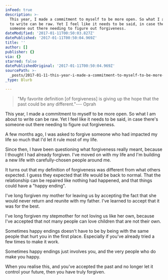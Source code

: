 ```yaml
---
inFeed: true
description: >-
  This year, I made a commitment to myself to be more open. So what I am about
  to write can be raw. Yet I feel like it needs to be said, in case there’s
  someone out there needing to figure out forgiveness.
dateModified: '2017-01-11T00:50:03.827Z'
datePublished: '2017-01-11T00:50:04.969Z'
title: ''
author: []
publisher: {}
via: {}
starred: false
datePublishedOriginal: '2017-01-11T00:50:04.969Z'
sourcePath: >-
  _posts/2017-01-11-this-year-i-made-a-commitment-to-myself-to-be-more-open-so.md
_type: Blurb

---
```

> "My favorite definition \[of forgiveness\] is giving up the hope that the past could be any different."--- Oprah

This year, I made a commitment to myself to be more open. So what I am about to write can be raw. Yet I feel like it needs to be said, in case there's someone out there needing to figure out forgiveness.

A few months ago, I was asked to forgive someone who had impacted my life so much that I'd let it rule most of my life.

Since then, I have been questioning what forgiveness really meant, because I thought I had already forgiven. I've moved on with my life and I'm building a new life with carefully-chosen people around me.

It turns out that my definition of forgiveness was different from what others expected. I guess they expected that life would be back to normal. That the relationship can be repaired like nothing had happened, and that things could have a "happy ending".

I've long forgiven my mother for leaving us by accepting the fact that she would never return and reunite with my father. I've learned to accept that it was for the best.

I've long forgiven my stepmother for not loving us like her own, because I've accepted that not many people can love children that are not their own. 

Sometimes happy endings doesn't have to be by being with the same people that hurt you in the first place. Especially if you've already tried a few times to make it work.

Sometimes happy endings just involves you, and the very people who do make you happy.

When you realise this, and you've accepted the past and no longer let it control your future, then you have truly forgiven.